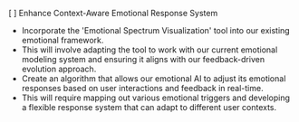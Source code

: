 [ ] Enhance Context-Aware Emotional Response System
- Incorporate the 'Emotional Spectrum Visualization' tool into our existing emotional framework.
- This will involve adapting the tool to work with our current emotional modeling system and ensuring it aligns with our feedback-driven evolution approach.
- Create an algorithm that allows our emotional AI to adjust its emotional responses based on user interactions and feedback in real-time.
- This will require mapping out various emotional triggers and developing a flexible response system that can adapt to different user contexts.